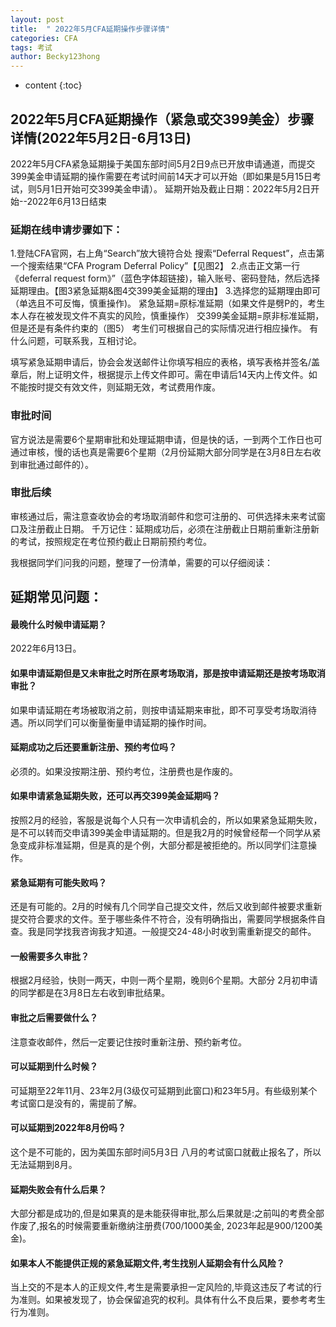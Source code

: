 ```yaml
---
layout: post
title:  " 2022年5月CFA延期操作步骤详情"
categories: CFA
tags: 考试
author: Becky123hong
---
```


* content
{:toc}


## 2022年5月CFA延期操作（紧急或交399美金）步骤详情(2022年5月2日-6月13日)

2022年5月CFA紧急延期操于美国东部时间5月2日9点已开放申请通道，而提交399美金申请延期的操作需要在考试时间前14天才可以开始（即如果是5月15日考试，则5月1日开始可交399美金申请）。
延期开始及截止日期：2022年5月2日开始--2022年6月13日结束

### 延期在线申请步骤如下：
1.登陆CFA官网，右上角“Search”放大镜符合处 搜索“Deferral Request”，点击第一个搜索结果“CFA Program Deferral Policy”【见图2】
2.点击正文第一行《deferral request form》”（蓝色字体超链接)，输入账号、密码登陆，然后选择延期理由。【图3紧急延期&图4交399美金延期的理由】
3.选择您的延期理由即可（单选且不可反悔，慎重操作)。
紧急延期=原标准延期（如果文件是劈P的，考生本人存在被发现文件不真实的风险，慎重操作）
交399美金延期=原非标准延期，但是还是有条件约束的（图5）
考生们可根据自己的实际情况进行相应操作。
有什么问题，可联系我，互相讨论。

填写紧急延期申请后，协会会发送邮件让你填写相应的表格，填写表格并签名/盖章后，附上证明文件，根据提示上传文件即可。需在申请后14天内上传文件。如不能按时提交有效文件，则延期无效，考试费用作废。

### 审批时间
官方说法是需要6个星期审批和处理延期申请，但是快的话，一到两个工作日也可通过审核，慢的话也真是需要6个星期（2月份延期大部分同学是在3月8日左右收到审批通过邮件的）。

### 审批后续
审核通过后，需注意查收协会的考场取消邮件和您可注册的、可供选择未来考试窗口及注册截止日期。
千万记住：延期成功后，必须在注册截止日期前重新注册新的考试，按照规定在考位预约截止日期前预约考位。


我根据同学们问我的问题，整理了一份清单，需要的可以仔细阅读：
## 延期常见问题：

#### 最晚什么时候申请延期？
2022年6月13日。

#### 如果申请延期但是又未审批之时所在原考场取消，那是按申请延期还是按考场取消审批？
如果申请延期在考场被取消之前，则按申请延期来审批，即不可享受考场取消待遇。所以同学们可以衡量衡量申请延期的操作时间。

#### 延期成功之后还要重新注册、预约考位吗？
必须的。如果没按期注册、预约考位，注册费也是作废的。

#### 如果申请紧急延期失败，还可以再交399美金延期吗？
按照2月的经验，客服是说每个人只有一次申请机会的，所以如果紧急延期失败，是不可以转而交申请399美金申请延期的。但是我2月的时候曾经帮一个同学从紧急变成非标准延期，但是真的是个例，大部分都是被拒绝的。所以同学们注意操作。

#### 紧急延期有可能失败吗？
还是有可能的。2月的时候有几个同学自己提交文件，然后又收到邮件被要求重新提交符合要求的文件。至于哪些条件不符合，没有明确指出，需要同学根据条件自查。我是同学找我咨询我才知道。一般提交24-48小时收到需重新提交的邮件。

#### 一般需要多久审批？
根据2月经验，快则一两天，中则一两个星期，晚则6个星期。大部分 2月初申请的同学都是在3月8日左右收到审批结果。

#### 审批之后需要做什么？
注意查收邮件，然后一定要记住按时重新注册、预约新考位。

#### 可以延期到什么时候？
可延期至22年11月、23年2月(3级仅可延期到此窗口)和23年5月。有些级别某个考试窗口是没有的，需提前了解。

#### 可以延期到2022年8月份吗？
这个是不可能的，因为美国东部时间5月3日 八月的考试窗口就截止报名了，所以无法延期到8月。

#### 延期失败会有什么后果？
大部分都是成功的,但是如果真的是未能获得审批,那么后果就是:之前叫的考费全部作废了,报名的时候需要重新缴纳注册费(700/1000美金, 2023年起是900/1200美金)。

#### 如果本人不能提供正规的紧急延期文件,考生找别人延期会有什么风险？
当上交的不是本人的正规文件,考生是需要承担一定风险的,毕竟这违反了考试的行为准则。如果被发现了，协会保留追究的权利。具体有什么不良后果，要参考考生行为准则。

 
